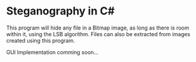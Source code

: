 # Steganography in C#
This program will hide any file in a Bitmap image, as long as there is room within it, using the LSB algorithm.
Files can also be extracted from images created using this program.

GUI Implementation comming soon...
